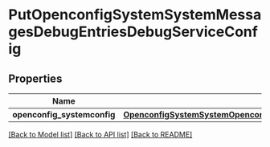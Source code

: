 # PutOpenconfigSystemSystemMessagesDebugEntriesDebugServiceConfig

## Properties
Name | Type | Description | Notes
------------ | ------------- | ------------- | -------------
**openconfig_systemconfig** | [**OpenconfigSystemSystemOpenconfigsystemsystemMessagesDebugentriesConfig**](OpenconfigSystemSystemOpenconfigsystemsystemMessagesDebugentriesConfig.md) |  | [optional] 

[[Back to Model list]](../README.md#documentation-for-models) [[Back to API list]](../README.md#documentation-for-api-endpoints) [[Back to README]](../README.md)



